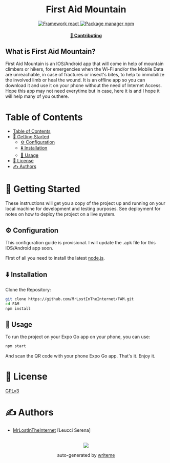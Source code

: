 <div align="center">
<p align="center">
    <h1 align="center">
        First Aid Mountain
    </h1>
    <p align="center"></p>
</p>

<p align="center">
    <a href="https://reactjs.org/" target="_blank">
    <img alt="Framework react" src="https://img.shields.io/badge/framework-react-61dafb?logo=react&labelColor=&logoColor=white&style=flat-square&logoWidth=20">
</a> <a href="https://www.npmjs.com/" target="_blank">
    <img alt="Package manager npm" src="https://img.shields.io/badge/package%20manager-npm-cb3837?logo=npm&labelColor=&logoColor=white&style=flat-square&logoWidth=20">
</a> 
</p>


<div align="center">
    <h4>
        <a href="/CONTRIBUTING.md">
            👥 Contributing
        </a>
    </h4>
</div>
</div>

## What is First Aid Mountain?
First Aid Mountain is an IOS/Android app that will come in help of mountain climbers or hikers, for emergencies when the Wi-Fi and/or the Mobile Data are unreachable, in case of fractures or insect's bites, to help to immobilize the involved limb or heal the wound.
It is an offline app so you can download it and use it on your phone without the need of Internet Access. Hope this app may not need everytime but in case, here it is and I hope it will help many of you outhere.
# Table of Contents
- [Table of Contents](#table-of-contents)
- [🏁 Getting Started ](#getting-started)
  - [⚙️ Configuration ](#configuration)
  - [⬇️ Installation ](#️installation)
  - [🎈 Usage ](#usage)
- [📄 License](#license)
- [✍️ Authors ](#️authors)
# 🏁 Getting Started <a name = "getting-started"></a>

These instructions will get you a copy of the project up and running on your local machine for development and testing purposes. See deployment for notes on how to deploy the project on a live system.

## ⚙️ Configuration <a name="configuration"></a>
This configuration guide is provisional. I will update the .apk file for this IOS/Android app soon.

FIrst of all you need to install the latest [node.js](https://nodejs.org/en/download).


## ⬇️ Installation <a name="installation"></a>
Clone the Repository:
```bash
git clone https://github.com/MrLostInTheInternet/FAM.git
cd FAM
npm install
```

## 🎈 Usage <a name="usage"></a>
To run the project on your Expo Go app on your phone, you can use:
```bash
npm start
```
And scan the QR code with your phone Expo Go app. That's it. Enjoy it.


# 📄 License <a name="license"></a>
<a href="https://github.com/MrLostInTheInternet/FAM/blob/master/LICENSE" target="_blank">
    GPLv3
</a>

# ✍️ Authors <a name="authors"></a>
- [MrLostInTheInternet](https://github.com/MrLostInTheInternet)
[Leucci Serena]
<p align="center">
<br>
<a href="https://github.com/MrLostInTheInternet/First Aid Mountain/graphs/contributors">
  <img src="https://contrib.rocks/image?repo=MrLostInTheInternet/FAM" />
</a>

<p align="center">
auto-generated by <a href="https://github.com/writeme-project/writeme">writeme</a>
</p>

